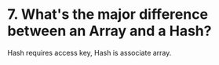 # 7. What's the major difference between an Array and a Hash?

Hash requires access key, Hash is associate array.